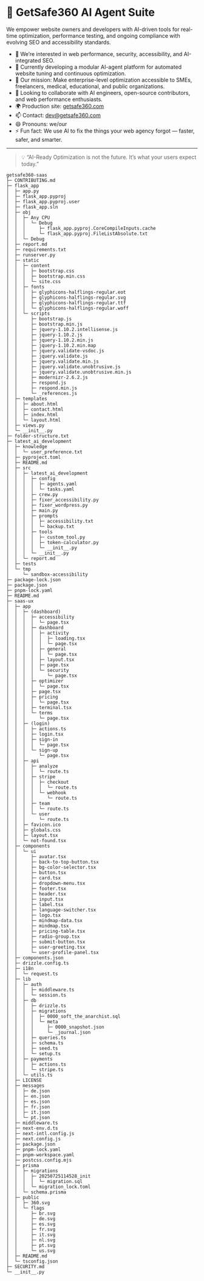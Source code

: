 # 🚀 GetSafe360 AI Agent Suite

We empower website owners and developers with AI-driven tools for real-time optimization, performance testing, and ongoing compliance with evolving SEO and accessibility standards.

- 👀 We’re interested in web performance, security, accessibility, and AI-integrated SEO.
- 🌱 Currently developing a modular AI-agent platform for automated website tuning and continuous optimization.
- 💼 Our mission: Make enterprise-level optimization accessible to SMEs, freelancers, medical, educational, and public organizations.
- 💞️ Looking to collaborate with AI engineers, open-source contributors, and web performance enthusiasts.
- 🌍 Production site: [getsafe360.com](https://getsafe360.com)
- 📫 Contact: dev@getsafe360.com
- 😄 Pronouns: we/our
- ⚡ Fun fact: We use AI to fix the things your web agency forgot — faster, safer, and smarter.

---

> 💡 “AI-Ready Optimization is not the future. It’s what your users expect today.”

```
getsafe360-saas
├─ CONTRIBUTING.md
├─ flask_app
│  ├─ app.py
│  ├─ flask_app.pyproj
│  ├─ flask_app.pyproj.user
│  ├─ flask_app.sln
│  ├─ obj
│  │  ├─ Any CPU
│  │  │  └─ Debug
│  │  │     ├─ flask_app.pyproj.CoreCompileInputs.cache
│  │  │     └─ flask_app.pyproj.FileListAbsolute.txt
│  │  └─ Debug
│  ├─ report.md
│  ├─ requirements.txt
│  ├─ runserver.py
│  ├─ static
│  │  ├─ content
│  │  │  ├─ bootstrap.css
│  │  │  ├─ bootstrap.min.css
│  │  │  └─ site.css
│  │  ├─ fonts
│  │  │  ├─ glyphicons-halflings-regular.eot
│  │  │  ├─ glyphicons-halflings-regular.svg
│  │  │  ├─ glyphicons-halflings-regular.ttf
│  │  │  └─ glyphicons-halflings-regular.woff
│  │  └─ scripts
│  │     ├─ bootstrap.js
│  │     ├─ bootstrap.min.js
│  │     ├─ jquery-1.10.2.intellisense.js
│  │     ├─ jquery-1.10.2.js
│  │     ├─ jquery-1.10.2.min.js
│  │     ├─ jquery-1.10.2.min.map
│  │     ├─ jquery.validate-vsdoc.js
│  │     ├─ jquery.validate.js
│  │     ├─ jquery.validate.min.js
│  │     ├─ jquery.validate.unobtrusive.js
│  │     ├─ jquery.validate.unobtrusive.min.js
│  │     ├─ modernizr-2.6.2.js
│  │     ├─ respond.js
│  │     ├─ respond.min.js
│  │     └─ _references.js
│  ├─ templates
│  │  ├─ about.html
│  │  ├─ contact.html
│  │  ├─ index.html
│  │  └─ layout.html
│  ├─ views.py
│  └─ __init__.py
├─ folder-structure.txt
├─ latest_ai_development
│  ├─ knowledge
│  │  └─ user_preference.txt
│  ├─ pyproject.toml
│  ├─ README.md
│  ├─ src
│  │  ├─ latest_ai_development
│  │  │  ├─ config
│  │  │  │  ├─ agents.yaml
│  │  │  │  └─ tasks.yaml
│  │  │  ├─ crew.py
│  │  │  ├─ fixer_accessibility.py
│  │  │  ├─ fixer_wordpress.py
│  │  │  ├─ main.py
│  │  │  ├─ prompts
│  │  │  │  ├─ accessibility.txt
│  │  │  │  └─ backup.txt
│  │  │  ├─ tools
│  │  │  │  ├─ custom_tool.py
│  │  │  │  ├─ token-calculator.py
│  │  │  │  └─ __init__.py
│  │  │  └─ __init__.py
│  │  └─ report.md
│  ├─ tests
│  └─ tmp
│     └─ sandbox-accessibility
├─ package-lock.json
├─ package.json
├─ pnpm-lock.yaml
├─ README.md
├─ saas-ux
│  ├─ app
│  │  ├─ (dashboard)
│  │  │  ├─ accessibility
│  │  │  │  └─ page.tsx
│  │  │  ├─ dashboard
│  │  │  │  ├─ activity
│  │  │  │  │  ├─ loading.tsx
│  │  │  │  │  └─ page.tsx
│  │  │  │  ├─ general
│  │  │  │  │  └─ page.tsx
│  │  │  │  ├─ layout.tsx
│  │  │  │  ├─ page.tsx
│  │  │  │  └─ security
│  │  │  │     └─ page.tsx
│  │  │  ├─ optimizer
│  │  │  │  └─ page.tsx
│  │  │  ├─ page.tsx
│  │  │  ├─ pricing
│  │  │  │  └─ page.tsx
│  │  │  ├─ terminal.tsx
│  │  │  └─ terms
│  │  │     └─ page.tsx
│  │  ├─ (login)
│  │  │  ├─ actions.ts
│  │  │  ├─ login.tsx
│  │  │  ├─ sign-in
│  │  │  │  └─ page.tsx
│  │  │  └─ sign-up
│  │  │     └─ page.tsx
│  │  ├─ api
│  │  │  ├─ analyze
│  │  │  │  └─ route.ts
│  │  │  ├─ stripe
│  │  │  │  ├─ checkout
│  │  │  │  │  └─ route.ts
│  │  │  │  └─ webhook
│  │  │  │     └─ route.ts
│  │  │  ├─ team
│  │  │  │  └─ route.ts
│  │  │  └─ user
│  │  │     └─ route.ts
│  │  ├─ favicon.ico
│  │  ├─ globals.css
│  │  ├─ layout.tsx
│  │  └─ not-found.tsx
│  ├─ components
│  │  └─ ui
│  │     ├─ avatar.tsx
│  │     ├─ back-to-top-button.tsx
│  │     ├─ bg-color-selector.tsx
│  │     ├─ button.tsx
│  │     ├─ card.tsx
│  │     ├─ dropdown-menu.tsx
│  │     ├─ footer.tsx
│  │     ├─ header.tsx
│  │     ├─ input.tsx
│  │     ├─ label.tsx
│  │     ├─ language-switcher.tsx
│  │     ├─ logo.tsx
│  │     ├─ mindmap-data.tsx
│  │     ├─ mindmap.tsx
│  │     ├─ pricing-table.tsx
│  │     ├─ radio-group.tsx
│  │     ├─ submit-button.tsx
│  │     ├─ user-greeting.tsx
│  │     └─ user-profile-panel.tsx
│  ├─ components.json
│  ├─ drizzle.config.ts
│  ├─ i18n
│  │  └─ request.ts
│  ├─ lib
│  │  ├─ auth
│  │  │  ├─ middleware.ts
│  │  │  └─ session.ts
│  │  ├─ db
│  │  │  ├─ drizzle.ts
│  │  │  ├─ migrations
│  │  │  │  ├─ 0000_soft_the_anarchist.sql
│  │  │  │  └─ meta
│  │  │  │     ├─ 0000_snapshot.json
│  │  │  │     └─ _journal.json
│  │  │  ├─ queries.ts
│  │  │  ├─ schema.ts
│  │  │  ├─ seed.ts
│  │  │  └─ setup.ts
│  │  ├─ payments
│  │  │  ├─ actions.ts
│  │  │  └─ stripe.ts
│  │  └─ utils.ts
│  ├─ LICENSE
│  ├─ messages
│  │  ├─ de.json
│  │  ├─ en.json
│  │  ├─ es.json
│  │  ├─ fr.json
│  │  ├─ it.json
│  │  └─ pt.json
│  ├─ middleware.ts
│  ├─ next-env.d.ts
│  ├─ next-intl.config.js
│  ├─ next.config.js
│  ├─ package.json
│  ├─ pnpm-lock.yaml
│  ├─ pnpm-workspace.yaml
│  ├─ postcss.config.mjs
│  ├─ prisma
│  │  ├─ migrations
│  │  │  ├─ 20250725114528_init
│  │  │  │  └─ migration.sql
│  │  │  └─ migration_lock.toml
│  │  └─ schema.prisma
│  ├─ public
│  │  ├─ 360.svg
│  │  └─ flags
│  │     ├─ br.svg
│  │     ├─ de.svg
│  │     ├─ es.svg
│  │     ├─ fr.svg
│  │     ├─ it.svg
│  │     ├─ nl.svg
│  │     ├─ pt.svg
│  │     └─ us.svg
│  ├─ README.md
│  └─ tsconfig.json
├─ SECURITY.md
└─ __init__.py

```